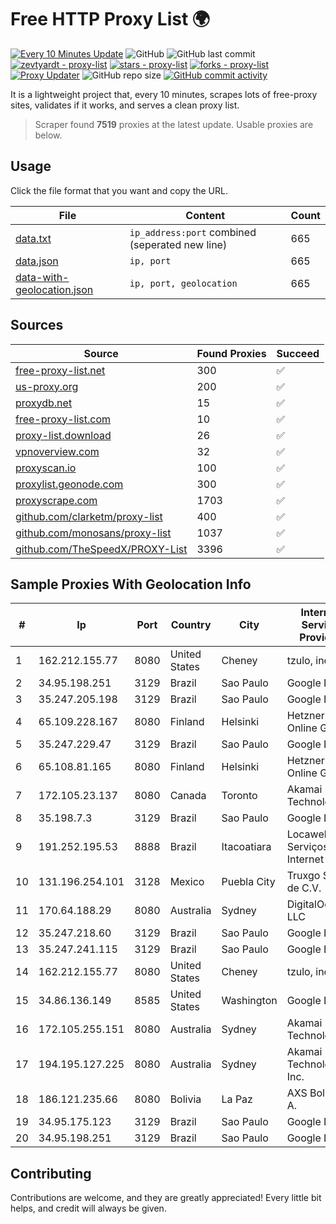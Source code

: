 
# Free HTTP Proxy List 🌍

[![Every 10 Minutes Update](https://github.com/mertguvencli/http-proxy-list/actions/workflows/main.yml/badge.svg?branch=main)](https://github.com/mertguvencli/http-proxy-list/actions/workflows/main.yml)
![GitHub](https://img.shields.io/github/license/mertguvencli/http-proxy-list)
![GitHub last commit](https://img.shields.io/github/last-commit/mertguvencli/http-proxy-list)
[![zevtyardt - proxy-list](https://img.shields.io/static/v1?label=zevtyardt&message=proxy-list&color=blue&logo=github)](https://github.com/zevtyardt/proxy-list "Go to GitHub repo")
[![stars - proxy-list](https://img.shields.io/github/stars/zevtyardt/proxy-list?style=social)](https://github.com/zevtyardt/proxy-list)
[![forks - proxy-list](https://img.shields.io/github/forks/zevtyardt/proxy-list?style=social)](https://github.com/zevtyardt/proxy-list)
[![Proxy Updater](https://github.com/zevtyardt/proxy-list/workflows/Proxy%20Updater/badge.svg)](https://github.com/zevtyardt/proxy-list/actions?query=workflow:"Proxy+Updater")
![GitHub repo size](https://img.shields.io/github/repo-size/zevtyardt/proxy-list)
[![GitHub commit activity](https://img.shields.io/github/commit-activity/m/zevtyardt/proxy-list?logo=commits)](https://github.com/zevtyardt/proxy-list/commits/main)

It is a lightweight project that, every 10 minutes, scrapes lots of free-proxy sites, validates if it works, and serves a clean proxy list.

> Scraper found **7519** proxies at the latest update. Usable proxies are below.

## Usage

Click the file format that you want and copy the URL.

|File|Content|Count|
|----|-------|-----|
|[data.txt](https://raw.githubusercontent.com/mertguvencli/http-proxy-list/main/proxy-list/data.txt)|`ip_address:port` combined (seperated new line)|665|
|[data.json](https://raw.githubusercontent.com/mertguvencli/http-proxy-list/main/proxy-list/data.json)|`ip, port`|665|
|[data-with-geolocation.json](https://raw.githubusercontent.com/mertguvencli/http-proxy-list/main/proxy-list/data-with-geolocation.json)|`ip, port, geolocation`|665|

## Sources

|Source|Found Proxies|Succeed|
|------|-------------|-------|
|[free-proxy-list.net](https://free-proxy-list.net)|300|✅|
|[us-proxy.org](https://www.us-proxy.org)|200|✅|
|[proxydb.net](http://proxydb.net)|15|✅|
|[free-proxy-list.com](https://free-proxy-list.com/?page=&port=&type%5B%5D=http&type%5B%5D=https&up_time=0&search=Search)|10|✅|
|[proxy-list.download](https://www.proxy-list.download/HTTP)|26|✅|
|[vpnoverview.com](https://vpnoverview.com/privacy/anonymous-browsing/free-proxy-servers)|32|✅|
|[proxyscan.io](https://www.proxyscan.io)|100|✅|
|[proxylist.geonode.com](https://proxylist.geonode.com/api/proxy-list?limit=300&page=1&sort_by=lastChecked&sort_type=desc&protocols=http,https)|300|✅|
|[proxyscrape.com](https://api.proxyscrape.com/v2/?request=displayproxies&protocol=http&timeout=10000&country=all&ssl=all&anonymity=all)|1703|✅|
|[github.com/clarketm/proxy-list](https://raw.githubusercontent.com/clarketm/proxy-list/master/proxy-list-raw.txt)|400|✅|
|[github.com/monosans/proxy-list](https://raw.githubusercontent.com/monosans/proxy-list/main/proxies/http.txt)|1037|✅|
|[github.com/TheSpeedX/PROXY-List](https://raw.githubusercontent.com/TheSpeedX/PROXY-List/master/http.txt)|3396|✅|


## Sample Proxies With Geolocation Info

|#|Ip|Port|Country|City|Internet Service Provider|
|-|--|----|-------|----|-------------------------|
|1|162.212.155.77|8080|United States|Cheney|tzulo, inc.|
|2|34.95.198.251|3129|Brazil|Sao Paulo|Google LLC|
|3|35.247.205.198|3129|Brazil|Sao Paulo|Google LLC|
|4|65.109.228.167|8080|Finland|Helsinki|Hetzner Online GmbH|
|5|35.247.229.47|3129|Brazil|Sao Paulo|Google LLC|
|6|65.108.81.165|8080|Finland|Helsinki|Hetzner Online GmbH|
|7|172.105.23.137|8080|Canada|Toronto|Akamai Technologies|
|8|35.198.7.3|3129|Brazil|Sao Paulo|Google LLC|
|9|191.252.195.53|8888|Brazil|Itacoatiara|Locaweb Serviços de Internet S/A|
|10|131.196.254.101|3128|Mexico|Puebla City|Truxgo S. R.L. de C.V.|
|11|170.64.188.29|8080|Australia|Sydney|DigitalOcean, LLC|
|12|35.247.218.60|3129|Brazil|Sao Paulo|Google LLC|
|13|35.247.241.115|3129|Brazil|Sao Paulo|Google LLC|
|14|162.212.155.77|8080|United States|Cheney|tzulo, inc.|
|15|34.86.136.149|8585|United States|Washington|Google LLC|
|16|172.105.255.151|8080|Australia|Sydney|Akamai Technologies|
|17|194.195.127.225|8080|Australia|Sydney|Akamai Technologies, Inc.|
|18|186.121.235.66|8080|Bolivia|La Paz|AXS Bolivia S. A.|
|19|34.95.175.123|3129|Brazil|Sao Paulo|Google LLC|
|20|34.95.198.251|3129|Brazil|Sao Paulo|Google LLC|



## Contributing

Contributions are welcome, and they are greatly appreciated! Every
little bit helps, and credit will always be given.

